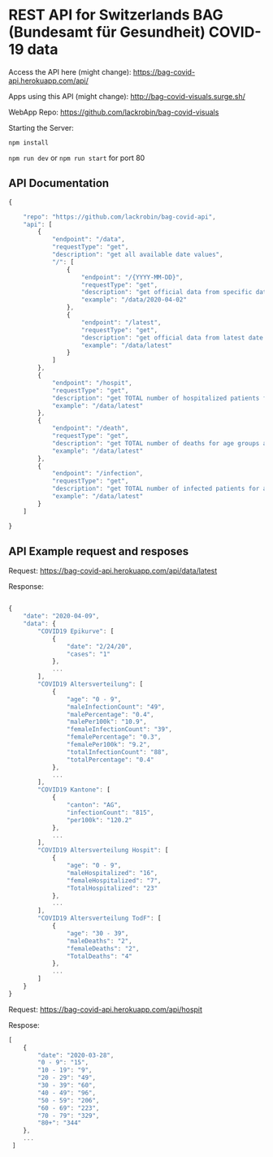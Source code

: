 # REST API for Switzerlands BAG (Bundesamt für Gesundheit) COVID-19 data

Access the API here (might change): https://bag-covid-api.herokuapp.com/api/

Apps using this API (might change): http://bag-covid-visuals.surge.sh/

WebApp Repo: https://github.com/lackrobin/bag-covid-visuals

Starting the Server:

```npm install```

```npm run dev```
or ```npm run start``` for port 80

## API Documentation

```javascript
{

    "repo": "https://github.com/lackrobin/bag-covid-api",
    "api": [
        {
            "endpoint": "/data",
            "requestType": "get",
            "description": "get all available date values",
            "/": [
                {
                    "endpoint": "/{YYYY-MM-DD}",
                    "requestType": "get",
                    "description": "get official data from specific date",
                    "example": "/data/2020-04-02"
                },
                {
                    "endpoint": "/latest",
                    "requestType": "get",
                    "description": "get official data from latest date available",
                    "example": "/data/latest"
                }
            ]
        },
        {
            "endpoint": "/hospit",
            "requestType": "get",
            "description": "get TOTAL number of hospitalized patients for age groups as of date",
            "example": "/data/latest"
        },
        {
            "endpoint": "/death",
            "requestType": "get",
            "description": "get TOTAL number of deaths for age groups as of date",
            "example": "/data/latest"
        },
        {
            "endpoint": "/infection",
            "requestType": "get",
            "description": "get TOTAL number of infected patients for age groups as of date",
            "example": "/data/latest"
        }
    ]

}
```
## API Example request and resposes

Request: https://bag-covid-api.herokuapp.com/api/data/latest

Response: 

```javascript

{
    "date": "2020-04-09",
    "data": {
        "COVID19 Epikurve": [
            {
                "date": "2/24/20",
                "cases": "1"
            },
            ...
        ],
        "COVID19 Altersverteilung": [
            {
                "age": "0 - 9",
                "maleInfectionCount": "49",
                "malePercentage": "0.4",
                "malePer100k": "10.9",
                "femaleInfectionCount": "39",
                "femalePercentage": "0.3",
                "femalePer100k": "9.2",
                "totalInfectionCount": "88",
                "totalPercentage": "0.4"
            },
            ...
        ],
        "COVID19 Kantone": [
            {
                "canton": "AG",
                "infectionCount": "815",
                "per100k": "120.2"
            },
            ...
        ],
        "COVID19 Altersverteilung Hospit": [
            {
                "age": "0 - 9",
                "maleHospitalized": "16",
                "femaleHospitalized": "7",
                "TotalHospitalized": "23"
            },
            ...
        ],
        "COVID19 Altersverteilung TodF": [
            {
                "age": "30 - 39",
                "maleDeaths": "2",
                "femaleDeaths": "2",
                "TotalDeaths": "4"
            },
            ...
        ]
    }
}
```

Request: https://bag-covid-api.herokuapp.com/api/hospit

Respose:
```javascript
[
    {
        "date": "2020-03-28",
        "0 - 9": "15",
        "10 - 19": "9",
        "20 - 29": "49",
        "30 - 39": "60",
        "40 - 49": "96",
        "50 - 59": "206",
        "60 - 69": "223",
        "70 - 79": "329",
        "80+": "344"
    },
    ...
 ]
```
